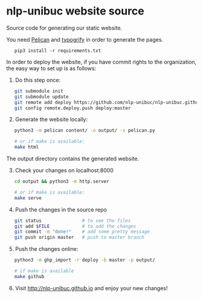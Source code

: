 nlp-unibuc website source
=========================

Source code for generating our static website.

You need [Pelican](http://blog.getpelican.com/) and [typogrify](https://pypi.python.org/pypi/typogrify) in order to generate the pages.
```
   pip3 install -r requirements.txt
```
In order to deploy the website, if you have commit rights to the organization,
the easy way to set up is as follows:

1. Do this step once:

```bash
   git submodule init
   git submodule update
   git remote add deploy https://github.com/nlp-unibuc/nlp-unibuc.github.io.git
   git config remote.deploy.push deploy:master
```

2. Generate the website locally:

```bash
   python3 -m pelican content/ -o output/ -s pelican.py

   # or if make is available:
   make html
```
The output directory contains the generated website.

3. Check your changes on localhost:8000

```bash
   cd output && python3 -m http.server

   # or if make is available:
   make serve
```


4. Push the changes in the source repo

```bash
   git status               # to see the files
   git add $FILE            # to add the changes
   git commit -m "done!"    # add some pretty message
   git push origin master   # push to master branch
```

5. Push the changes online:

```bash
   python3 -m ghp_import -r deploy -b master -p output/

   # if make is available
   make github
```

6. Visit http://nlp-unibuc.github.io and enjoy your new changes!

